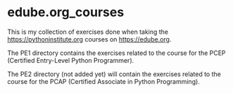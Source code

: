 # edube.org_courses
This is my collection of exercises done when taking the https://pythoninstitute.org courses on https://edube.org.

The PE1 directory contains the exercises related to the course for the PCEP (Certified Entry-Level Python Programmer).

The PE2 directory (not added yet) will contain the exercises related to the course for the PCAP (Certified Associate in Python Programming).